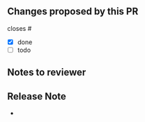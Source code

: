 <!--
Thanks for submitting a pull request to Concourse!

If you haven't already, feel free to [add yourself] as a contributor so that
you can add labels to your PR and re-trigger its builds if they fail.

Also check the [PR requirements] if you haven't already!
-->

[add yourself]: https://github.com/concourse/governance#individual-contributors
[PR requirements]: https://github.com/concourse/concourse/blob/master/CONTRIBUTING.md#pull-request-requirements

## Changes proposed by this PR

closes # <!-- remove if no existing issue -->

<!--
Summarize your changes as a checklist, leaving any unfinished work as unchecked
items. Please include reasoning and key decisions to help the reviewer
understand the changes.
-->

* [x] done
* [ ] todo

## Notes to reviewer

<!--
If needed, leave any special pointers for reviewing or testing your PR.
-->

## Release Note

<!--
Your PR title will be directly included in the release notes when it ships in
the next Concourse release. It should briefly describe the PR in [imperative
mood]. Please refrain from adding prefixes like 'feature:', and don't include a
period at the end.

Within this section you may supply a list of extra information to include in
the release notes in addition to the pull request title.

Example title: Introduce new pipeline UI algorithm

Example notes:

* Reticulating splines is the new process Concourse uses to create the network
  of lines between jobs.
* Combines many short lines and curves into a network of splines.

If there are no additional notes necessary you may remove this entire section.
-->

* <!-- remove if no additional notes needed -->

[imperative mood]: https://chris.beams.io/posts/git-commit/#imperative
